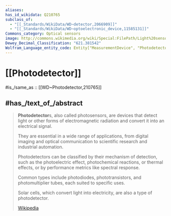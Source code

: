 ```yaml
---
aliases:
has_id_wikidata: Q210765
subclass_of:
  - "[[_Standards/WikiData/WD~detector,2066909]]"
  - "[[_Standards/WikiData/WD~optoelectronic_device,11585131]]"
Commons_category: Optical sensors
image: http://commons.wikimedia.org/wiki/Special:FilePath/Light%20sensor.png
Dewey_Decimal_Classification: "621.381542"
Wolfram_Language_entity_code: Entity["MeasurementDevice", "Photodetector"]
---
```


# [[Photodetector]] 

#is_/same_as :: [[WD~Photodetector,210765]] 

## #has_/text_of_/abstract 

> **Photodetector**s, also called photosensors, are devices that detect light 
> or other forms of electromagnetic radiation and convert it into an electrical signal. 
> 
> They are essential in a wide range of applications, 
> from digital imaging and optical communication to scientific research and industrial automation. 
> 
> Photodetectors can be classified by their mechanism of detection, 
> such as the photoelectric effect, photochemical reactions, or thermal effects, 
> or by performance metrics like spectral response. 
> 
> Common types include photodiodes, phototransistors, and photomultiplier tubes, 
> each suited to specific uses. 
> 
> Solar cells, which convert light into electricity, are also a type of photodetector. 
>
> [Wikipedia](https://en.wikipedia.org/wiki/Photodetector) 

